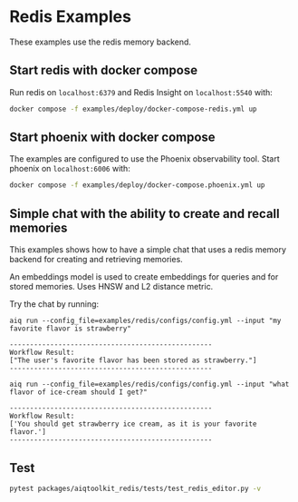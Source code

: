 <!--
SPDX-FileCopyrightText: Copyright (c) 2025, NVIDIA CORPORATION & AFFILIATES. All rights reserved.
SPDX-License-Identifier: Apache-2.0

Licensed under the Apache License, Version 2.0 (the "License");
you may not use this file except in compliance with the License.
You may obtain a copy of the License at

http://www.apache.org/licenses/LICENSE-2.0

Unless required by applicable law or agreed to in writing, software
distributed under the License is distributed on an "AS IS" BASIS,
WITHOUT WARRANTIES OR CONDITIONS OF ANY KIND, either express or implied.
See the License for the specific language governing permissions and
limitations under the License.
-->

# Redis Examples

These examples use the redis memory backend.

## Start redis with docker compose

Run redis on `localhost:6379` and Redis Insight on `localhost:5540` with:

```bash
docker compose -f examples/deploy/docker-compose-redis.yml up
```

## Start phoenix with docker compose

The examples are configured to use the Phoenix observability tool. Start phoenix on `localhost:6006` with:

```bash
docker compose -f examples/deploy/docker-compose.phoenix.yml up
```

## Simple chat with the ability to create and recall memories

This examples shows how to have a simple chat that uses a redis memory backend for creating and retrieving memories.

An embeddings model is used to create embeddings for queries and for stored memories. Uses HNSW and L2 distance metric.

Try the chat by running:

```
aiq run --config_file=examples/redis/configs/config.yml --input "my favorite flavor is strawberry"

--------------------------------------------------
Workflow Result:
["The user's favorite flavor has been stored as strawberry."]
--------------------------------------------------
```

```
aiq run --config_file=examples/redis/configs/config.yml --input "what flavor of ice-cream should I get?"

--------------------------------------------------
Workflow Result:
['You should get strawberry ice cream, as it is your favorite flavor.']
--------------------------------------------------
```

## Test

```bash
pytest packages/aiqtoolkit_redis/tests/test_redis_editor.py -v
```